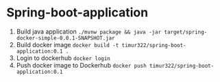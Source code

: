 # Spring-boot-application
1) Build java application `./mvnw package && java -jar target/spring-docker-simple-0.0.1-SNAPSHOT.jar`
2) Build docker image `docker build -t timur322/spring-boot-application:0.1 .`
3) Login to dockerhub `docker login`
4) Push docker image to Dockerhub `docker push timur322/spring-boot-application:0.1`

